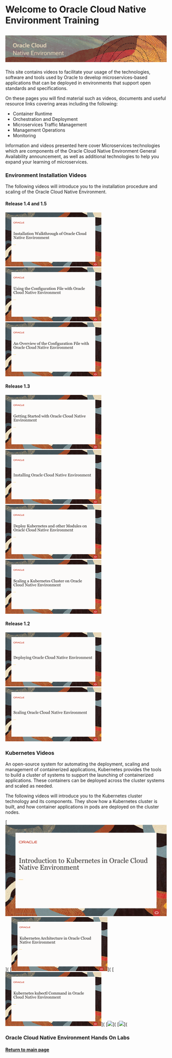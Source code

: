 
# Welcome to Oracle Cloud Native Environment Training <a name="ocne"></a>
![](../common/images/OCNE-banner.jpg)
---
This site contains videos to facilitate your usage of the technologies, software and tools used by Oracle to develop microservices-based applications that can be deployed in environments that support open standards and specifications.

On these pages you will find material such as videos, documents and useful resource links covering areas including the following:
- Container Runtime
- Orchestration and Deployment
- Microservices Traffic Management
- Management Operations
- Monitoring

Information and videos presented here cover Microservices technologies which are components of the Oracle Cloud Native Environment General Availability announcement, as well as additional technologies to help you expand your learning of microservices.

### Environment Installation Videos
The following videos will introduce you to the installation procedure and scaling of the Oracle Cloud Native Environment.

#### Release 1.4 and 1.5

[![](../common/images/instwalk_tmp.png)](https://youtu.be/IuMKKWdDgc4)
[![](../common/images/confile_tmp.png)](https://youtu.be/pfnfu8B3atI)
[![](../common/images/confileov_tmp.png)](https://youtu.be/n7VhqiiYa1U)

#### Release 1.3

[![](../common/images/getstocne_tmp.png)](https://youtu.be/agoEHX0M7bk)
[![](../common/images/instocne_tmp.png)](https://youtu.be/bN_SLTGdJJQ)
[![](../common/images/depkubocne_tmp.png)](https://youtu.be/_dahVFaasAo)
[![](../common/images/sclkubocne_tmp.png)](https://youtu.be/aVyqWh048yo)

#### Release 1.2

[![](../common/images/deployocne_tmp.png)](https://youtu.be/M1WyPPxEM1U)
[![](../common/images/scaleocne_tmp.png)](https://youtu.be/AmAOBb-dk-4)

### Kubernetes Videos
An open-source system for automating the deployment, scaling and management of containerized applications, Kubernetes provides the tools to build a cluster of systems to support the launching of containerized applications. These containers can be deployed across the cluster systems and scaled as needed.

The following videos will introduce you to the Kubernetes cluster technology and its components. They show how a Kubernetes cluster is built, and how container applications in pods are deployed on the cluster nodes.

[![](../common/images/introkubocne_tmp.png)](
[![](../common/images/kubarchocne_tmp.png)](
[![](../common/images/kubectlocne_tmp.png)](
[![](../common/images/)](
[![](../common/images/)](


### Oracle Cloud Native Environment Hands On Labs


#### [Return to main page](../README.md)
